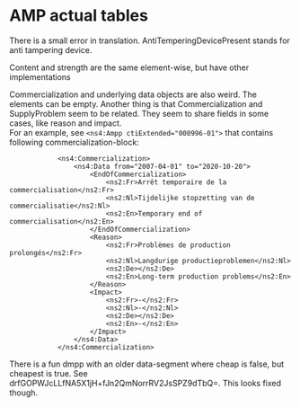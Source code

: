 # AMP actual tables

There is a small error in translation. AntiTemperingDevicePresent stands for anti tampering device.  

Content and strength are the same element-wise, but have other implementations

Commercialization and underlying data objects are also weird. The elements can be empty. 
Another thing is that Commercialization and SupplyProblem seem to be related. They seem to share fields in some cases, 
like reason and impact.  
For an example, see `<ns4:Ampp ctiExtended="000996-01">` that contains following commercialization-block:  
```
            <ns4:Commercialization>
                <ns4:Data from="2007-04-01" to="2020-10-20">
                    <EndOfCommercialization>
                        <ns2:Fr>Arrêt temporaire de la commercialisation</ns2:Fr>
                        <ns2:Nl>Tijdelijke stopzetting van de commercialisatie</ns2:Nl>
                        <ns2:En>Temporary end of commercialisation</ns2:En>
                    </EndOfCommercialization>
                    <Reason>
                        <ns2:Fr>Problèmes de production prolongés</ns2:Fr>
                        <ns2:Nl>Langdurige productieproblemen</ns2:Nl>
                        <ns2:De></ns2:De>
                        <ns2:En>Long-term production problems</ns2:En>
                    </Reason>
                    <Impact>
                        <ns2:Fr>-</ns2:Fr>
                        <ns2:Nl>-</ns2:Nl>
                        <ns2:De></ns2:De>
                        <ns2:En>-</ns2:En>
                    </Impact>
                </ns4:Data>
            </ns4:Commercialization>
```

There is a fun dmpp with an older data-segment where cheap is false, but cheapest is true. See drfGOPWJcLLfNA5X1jH+fJn2QmNorrRV2JsSPZ9dTbQ=. 
This looks fixed though. 

